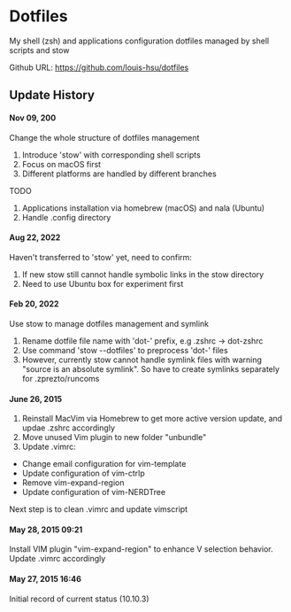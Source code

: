 # Dotfiles
My shell (zsh) and applications configuration dotfiles managed by shell scripts and stow

Github URL: https://github.com/louis-hsu/dotfiles

## Update History

#### Nov 09, 200
Change the whole structure of dotfiles management
1. Introduce 'stow' with corresponding shell scripts 
2. Focus on macOS first
3. Different platforms are handled by different branches

TODO
1. Applications installation via homebrew (macOS) and nala (Ubuntu)
2. Handle .config directory

#### Aug 22, 2022
Haven't transferred to 'stow' yet, need to confirm:
1. If new stow still cannot handle symbolic links in the stow directory
2. Need to use Ubuntu box for experiment first

#### Feb 20, 2022
Use stow to manage dotfiles management and symlink
1. Rename dotfile file name with 'dot-' prefix, e.g .zshrc -> dot-zshrc
2. Use command 'stow --dotfiles' to preprocess 'dot-' files
3. However, currently stow cannot handle symlink files with warning "source is an absolute symlink". So have to create symlinks separately for .zprezto/runcoms

#### June 26, 2015 
1. Reinstall MacVim via Homebrew to get more active version update, and updae .zshrc accordingly
2. Move unused Vim plugin to new folder "unbundle" 
3. Update .vimrc:
  * Change email configuration for vim-template
  * Update configuration of vim-ctrlp
  * Remove vim-expand-region
  * Update configuration of vim-NERDTree

Next step is to clean .vimrc and update vimscript

#### May 28, 2015 09:21
Install VIM plugin "vim-expand-region" to enhance V selection behavior. Update .vimrc accordingly

#### May 27, 2015 16:46
Initial record of current status (10.10.3)


